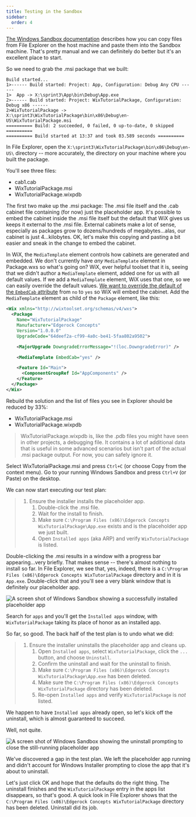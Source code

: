 ```yaml
---
title: Testing in the Sandbox
sidebar:
  order: 4
---
```


[The Windows Sandbox documentation](https://learn.microsoft.com/en-us/windows/security/application-security/application-isolation/windows-sandbox/windows-sandbox-overview) describes how you can copy files from File Explorer on the host machine and paste them into the Sandbox machine. That's pretty manual and we can definitely do better but it's an excellent place to start.

So we need to grab the .msi package that we built:

```
Build started...
1>------ Build started: Project: App, Configuration: Debug Any CPU ------
1>  App -> X:\sprint3\App\bin\Debug\App.exe
2>------ Build started: Project: WixTutorialPackage, Configuration: Debug x86 ------
2>WixTutorialPackage -> X:\sprint3\WixTutorialPackage\bin\x86\Debug\en-US\WixTutorialPackage.msi
========== Build: 2 succeeded, 0 failed, 0 up-to-date, 0 skipped ==========
========== Build started at 13:37 and took 03.589 seconds ==========
```

In File Explorer, open the `X:\sprint3\WixTutorialPackage\bin\x86\Debug\en-US\` directory -- more accurately, the directory on your machine where you built the package.

You'll see three files:

  - cab1.cab
  - WixTutorialPackage.msi
  - WixTutorialPackage.wixpdb

The first two make up the .msi package: The .msi file itself and the .cab cabinet file containing (for now) just the placeholder app. It's possible to embed the cabinet inside the .msi file itself but the default that WiX gives us keeps it external to the .msi file. External cabinets make a lot of sense, especially as packages grow to dozens/hundreds of megabytes...alas, our cabinet is just 4...kilobytes. OK, let's make this copying and pasting a bit easier and sneak in the change to embed the cabinet.

In WiX, the `MediaTemplate` element controls how cabinets are generated and embedded. We don't currently have _any_ `MediaTemplate` element in Package.wxs so what's going on? WiX, ever helpful toolset that it is, seeing that we didn't author a `MediaTemplate` element, added one for us with all default values. If we add a `MediaTemplate` element, WiX uses that one, so we can easily override the default values. [We want to override the default of the `EmbedCab` attribute](/wix/schema/wxs/mediatemplate/) from `no` to `yes` so WiX will embed the cabinet. Add the `MediaTemplate` element as child of the `Package` element, like this:

```xml
<Wix xmlns="http://wixtoolset.org/schemas/v4/wxs">
  <Package
    Name="WixTutorialPackage"
    Manufacturer="Edgerock Concepts"
    Version="1.0.0.0"
    UpgradeCode="64deef2a-cf99-4a0c-be41-5faa802a9502">

    <MajorUpgrade DowngradeErrorMessage="!(loc.DowngradeError)" />

    <MediaTemplate EmbedCab="yes" />

    <Feature Id="Main">
      <ComponentGroupRef Id="AppComponents" />
    </Feature>
  </Package>
</Wix>
```

Rebuild the solution and the list of files you see in Explorer should be reduced by 33%:

  - WixTutorialPackage.msi
  - WixTutorialPackage.wixpdb

> WixTutorialPackage.wixpdb is, like the .pdb files you might have seen in other projects, a debugging file. It contains a lot of additional data that is useful in some advanced scenarios but isn't part of the actual .msi package output. For now, you can safely ignore it.

Select WixTutorialPackage.msi and press `Ctrl+C` (or choose Copy from the context menu). Go to your running Windows Sandbox and press `Ctrl+V` (or Paste) on the desktop.

We can now start executing our test plan:

> 1. Ensure the installer installs the placeholder app.
>     1. Double-click the .msi file.
>     1. Wait for the install to finish.
>     1. Make sure `C:\Program Files (x86)\Edgerock Concepts WixTutorialPackage\App.exe` exists and is the placeholder app we just built.
>     1. Open `Installed apps` (aka ARP) and verify `WixTutorialPackage` is listed.

Double-clicking the .msi results in a window with a progress bar appearing...very briefly. That makes sense -- there's almost nothing to install so far. In File Explorer, we see that, yes, indeed, there is a `C:\Program Files (x86)\Edgerock Concepts WixTutorialPackage` directory and in it is `App.exe`. Double-click that and you'll see a very blank window that is definitely our placeholder app.

![A screen shot of Windows Sandbox showing a successfully installed placeholder app](/images/docs/sandbox_success.png)

Search for `apps` and you'll get the `Installed apps` window, with `WixTutorialPackage` taking its place of honor as an installed app.

So far, so good. The back half of the test plan is to undo what we did:

> 1. Ensure the installer uninstalls the placeholder app and cleans up.
>     1. Open `Installed apps`, select `WixTutorialPackage`, click the `...` button, and choose `Uninstall`.
>     1. Confirm the uninstall and wait for the uninstall to finish.
>     1. Make sure `C:\Program Files (x86)\Edgerock Concepts WixTutorialPackage\App.exe` has been deleted.
>     1. Make sure the `C:\Program Files (x86)\Edgerock Concepts WixTutorialPackage` directory has been deleted.
>     1. Re-open `Installed apps` and verify `WixTutorialPackage` is _not_ listed.

We happen to have `Installed apps` already open, so let's kick off the uninstall, which is almost guaranteed to succeed.

Well, not quite.

![A screen shot of Windows Sandbox showing the uninstall prompting to close the still-running placeholder app](/images/docs/sandbox_closeapps.png)

We've discovered a gap in the test plan. We left the placeholder app running and didn't account for Windows Installer prompting to close the app that it's about to uninstall.

Let's just click OK and hope that the defaults do the right thing. The uninstall finishes and the `WixTutorialPackage` entry in the apps list disappears, so that's good. A quick look in File Explorer shows that the `C:\Program Files (x86)\Edgerock Concepts WixTutorialPackage` directory has been deleted. Uninstall did its job.
